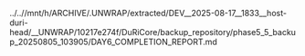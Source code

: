 ../..//mnt/h/ARCHIVE/.UNWRAP/extracted/DEV__2025-08-17__1833__host-duri-head/__UNWRAP/10217e274f/DuRiCore/backup_repository/phase5_5_backup_20250805_103905/DAY6_COMPLETION_REPORT.md